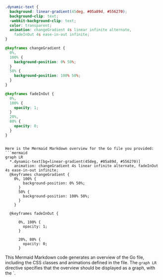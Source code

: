 ```css

.dynamic-text {
  background: linear-gradient(45deg, #05a89d, #556270);
  background-clip: text;
  -webkit-background-clip: text;
  color: transparent;
  animation: changeGradient 4s linear infinite alternate,
    fadeInOut 4s ease-in-out infinite;
}

@keyframes changeGradient {
  0%,
  100% {
    background-position: 0% 50%;
  }
  50% {
    background-position: 100% 50%;
  }
}

@keyframes fadeInOut {
  0%,
  100% {
    opacity: 1;
  }
  20%,
  80% {
    opacity: 0;
  }
}


```

```mermaid

Here is the Mermaid Markdown overview for the Go file you provided:
```mermaid
graph LR
  *.dynamic-text[bg=linear-gradient(45deg, #05a89d, #556270)]
    animation: changeGradient 4s linear infinite alternate, fadeInOut 4s ease-in-out infinite;
  @keyframes changeGradient {
    0%, 100% {
        background-position: 0% 50%;
      }
      50% {
        background-position: 100% 50%;
      }
    }

  @keyframes fadeInOut {

      0%, 100% {
        opacity: 1;
      }

      20%, 80% {
        opacity: 0;
      }

```
This Mermaid Markdown code generates an overview of the Go file, including the CSS classes and animations defined in the file. The `graph LR` directive specifies that the overview should be displayed as a graph, with the `.

```
